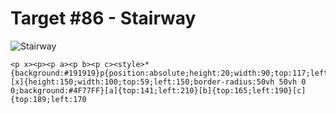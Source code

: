 # Target #86 - Stairway

![Stairway](https://cssbattle.dev/targets/86.png)

```
<p x><p><p a><p b><p c><style>*{background:#191919}p{position:absolute;height:20;width:90;top:117;left:230}[x]{height:150;width:100;top:59;left:150;border-radius:50vh 50vh 0 0;background:#4F77FF}[a]{top:141;left:210}[b]{top:165;left:190}[c]{top:189;left:170
```
